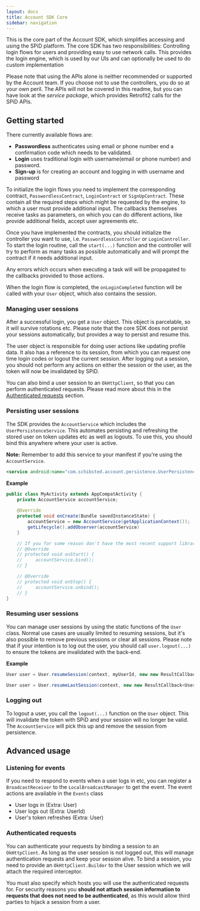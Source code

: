 ```yaml
---
layout: docs
title: Account SDK Core
sidebar: navigation
---
```

This is the core part of the Account SDK, which simplifies accessing and using the SPiD platform. The core SDK has two responsibilities: Controlling login flows for users and providing easy to use network calls. This provides the login engine, which is used by our UIs and can optionally be used to do custom implementation

Please note that using the APIs alone is neither recommended or supported by the Account team. If you choose not to use the controllers, you do so at your own peril. The APIs will not be covered in this readme, but you can have look at the _service package_, which provides Retrofit2 calls for the SPiD APIs.


## Getting started
There currently available flows are:
* **Passwordless** authenticates using email or phone number end a confirmation code which needs to be validated.
* **Login** uses traditional login with username(email or phone number) and password.
* **Sign-up** is for creating an account and logging in with username and password

To initialize the login flows you need to implement the corresponding contract, `PasswordlessContract`, `LoginContract` or `SignUpContract`. These contain all the required steps which might be requested by the engine, to which a user must provide additional input. The callbacks themselves receive tasks as parameters, on which you can do different actions, like provide additional fields, accept user agreements etc. 

Once you have implemented the contracts, you should initialize the controller you want to use, i.e. `PasswordlessController` or `LoginController`. To start the login routine, call the `start(...)` function and the controller will try to perform as many tasks as possible automatically and will prompt the contract if it needs additional input.

Any errors which occurs when executing a task will will be propagated to the callbacks provided to those actions. 

When the login flow is completed, the `onLoginCompleted` function will be called with your `User` object, which also contains the session.

### Managing user sessions
After a successful login, you get a `User` object. This object is parcelable, so it will survive rotations etc. Please note that the core SDK does not persist your sessions automatically, but provides a way to persist and resume this. 

The user object is responsible for doing user actions like updating profile data. It also has a reference to its session, from which you can request one time login codes or logout the current session. After logging out a session, you should not perform any actions on either the session or the user, as the token will now be invalidated by SPiD.

You can also bind a user session to an `OkHttpClient`, so that you can perform authenticated requests. Please read more about this in the [Authenticated requests](#authenticated-requests) section.

### Persisting user sessions
The SDK provides the `AccountService` which includes the `UserPersistenceService`. This automates persisting and refreshing the stored user on token updates etc as well as logouts. To use this, you should bind this anywhere where your user is active. 

__Note:__ Remember to add this service to your manifest if you're using the `AccountService`.
```xml
<service android:name="com.schibsted.account.persistence.UserPersistenceService" />
```

__Example__

```java
public class MyActivity extends AppCompatActivity {
    private AccountService accountService;
    
    @Override
    protected void onCreate(Bundle savedInstanceState) {
        accountService = new AccountService(getApplicationContext());
        getLifecycle().addObserver(accountService)
    }

    // If you for some reason don't have the most recent support library, you can call these manually instead
    // @Override
    // protected void onStart() {
    //     accountService.bind();
    // }

    // @Override
    // protected void onStop() {
    //     accountService.unbind();
    // }
}
```

### Resuming user sessions
You can manage user sessions by using the static functions of the `User` class. Normal use cases are usually limited to resuming sessions, but it's also possible to remove previous sessions or clear all sessions. Please note that if your intention is to log out the user, you should call `user.logout(...)` to ensure the tokens are invalidated with the back-end.

__Example__
```java
User user = User.resumeSession(context, myUserId, new new ResultCallback<User>() { ... })

User user = User.resumeLastSession(context, new new ResultCallback<User>() { ... })
```

### Logging out
To logout a user, you call the `logout(...)` function on the `User` object. This will invalidate the token with SPiD and your session will no longer be valid. The `AccountService` will pick this up and remove the session from persistence.

## Advanced usage

### Listening for events
If you need to respond to events when a user logs in etc, you can register a `BroadcastReceiver` to the `LocalBroadcastManager` to get the event. The event actions are available in the `Events` class
- User logs in (Extra: User)
- User logs out (Extra: UserId)
- User's token refreshes (Extra: User)

### Authenticated requests
You can authenticate your requests by binding a session to an `OkHttpClient`. As long as the user session is not logged out, this will manage authentication requests and keep your session alive. To bind a session, you need to provide an `OkHttpClient.Builder` to the User session which we will attach the required interceptor.

You must also specify which hosts you will use the authenticated requests for. For security reasons you __should not attach session information to requests that does not need to be authenticated__, as this would allow third parties to hijack a session from a user.
